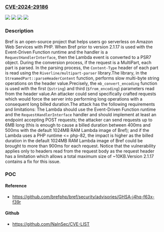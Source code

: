 ### [CVE-2024-29186](https://cve.mitre.org/cgi-bin/cvename.cgi?name=CVE-2024-29186)
![](https://img.shields.io/static/v1?label=Product&message=bref&color=blue)
![](https://img.shields.io/static/v1?label=Version&message=%3C%202.1.17%20&color=brightgreen)
![](https://img.shields.io/static/v1?label=Version&message=0%20&color=brightgreen)
![](https://img.shields.io/static/v1?label=Vulnerability&message=CWE-400%3A%20Uncontrolled%20Resource%20Consumption&color=brightgreen)

### Description

Bref is an open-source project that helps users go serverless on Amazon Web Services with PHP. When Bref prior to version 2.1.17 is used with the Event-Driven Function runtime and the handler is a `RequestHandlerInterface`, then the Lambda event is converted to a PSR7 object. During the conversion process, if the request is a MultiPart, each part is parsed. In the parsing process, the `Content-Type` header of each part is read using the `Riverline/multipart-parser` library.The library, in the `StreamedPart::parseHeaderContent` function, performs slow multi-byte string operations on the header value.Precisely, the `mb_convert_encoding` function is used with the first (`$string`) and third (`$from_encoding`) parameters read from the header value.An attacker could send specifically crafted requests which would force the server into performing long operations with a consequent long billed duration.The attack has the following requirements and limitations: The Lambda should use the Event-Driven Function runtime and the `RequestHandlerInterface` handler and should implement at least an endpoint accepting POST requests; the attacker can send requests up to 6MB long (this is enough to cause a billed duration between 400ms and 500ms with the default 1024MB RAM Lambda image of Bref); and if the Lambda uses a PHP runtime <= php-82, the impact is higher as the billed duration in the default 1024MB RAM Lambda image of Bref could be brought to more than 900ms for each request. Notice that the vulnerability applies only to headers read from the request body as the request header has a limitation which allows a total maximum size of ~10KB.Version 2.1.17 contains a fix for this issue.

### POC

#### Reference
- https://github.com/brefphp/bref/security/advisories/GHSA-j4hq-f63x-f39r

#### Github
- https://github.com/NaInSec/CVE-LIST

